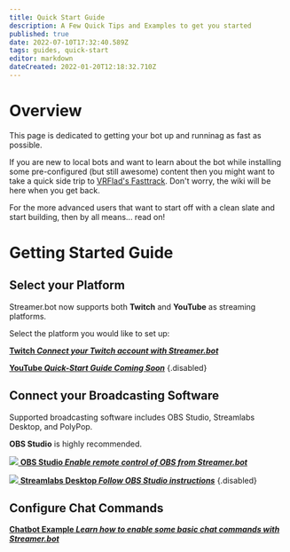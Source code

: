 ```yaml
---
title: Quick Start Guide
description: A Few Quick Tips and Examples to get you started
published: true
date: 2022-07-10T17:32:40.589Z
tags: guides, quick-start
editor: markdown
dateCreated: 2022-01-20T12:18:32.710Z
---
```


# Overview
This page is dedicated to getting your bot up and runninag as fast as possible. 

If you are new to local bots and want to learn about the bot while installing some pre-configured (but still awesome) content then you might want to take a quick side trip to [VRFlad's Fasttrack](https://vrflad.com/fasttrack). Don't worry, the wiki will be here when you get back.

For the more advanced users that want to start off with a clean slate and start building, then by all means... read on!

# Getting Started Guide

## Select your Platform

Streamer.bot now supports both **Twitch** and **YouTube** as streaming platforms.

Select the platform you would like to set up:

<section class="btn-grid my-5">

[<i class="mdi mdi-twitch text--twitch"></i> **Twitch *Connect your Twitch account with Streamer.bot***](/en/Quick-Start/Twitch)
  
[<i class="mdi mdi-youtube text--youtube"></i> **YouTube *Quick-Start Guide Coming Soon***](/en/Quick-Start/YouTube)
{.disabled}

</section>


## Connect your Broadcasting Software

Supported broadcasting software includes OBS Studio, Streamlabs Desktop, and PolyPop.

**OBS Studio** is highly recommended.

<section class="btn-grid my-5">

[<img src="https://streamer.bot/img/integrations/obs.svg" /> **OBS Studio *Enable remote control of OBS from Streamer.bot***](/en/Quick-Start/OBS)
  
[<img src="https://streamer.bot/img/integrations/streamlabs.png" /> **Streamlabs Desktop *Follow OBS Studio instructions***](/en/Quick-Start/Streamlabs-Desktop)
{.disabled}

</section>

## Configure Chat Commands

<section class="btn-grid my-5">

  [<i class="mdi mdi-chat"></i> **Chatbot Example *Learn how to enable some basic chat commands with Streamer.bot***](/en/Quick-Start/Commands)

</section>
